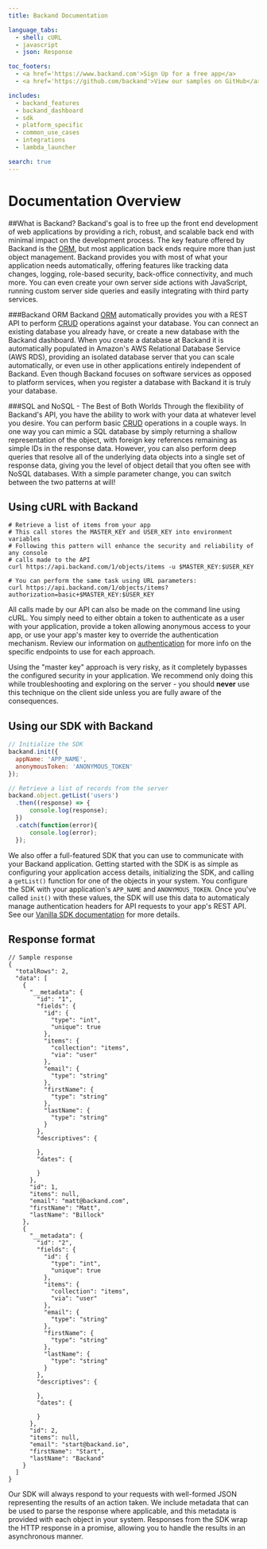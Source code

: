 ```yaml
---
title: Backand Documentation

language_tabs:
  - shell: cURL
  - javascript
  - json: Response

toc_footers:
  - <a href='https://www.backand.com'>Sign Up for a free app</a>
  - <a href='https://github.com/backand'>View our samples on GitHub</a>

includes:
  - backand_features
  - backand_dashboard
  - sdk
  - platform_specific
  - common_use_cases
  - integrations
  - lambda_launcher

search: true
---
```


# Documentation Overview

##What is Backand?
Backand's goal is to free up the front end development of web applications by providing a rich, robust, and scalable back end with minimal impact on the development process. The key feature offered by Backand is the [ORM](http://en.wikipedia.org/wiki/Object-relational_mapping), but most application back ends require more than just object management. Backand provides you with most of what your application needs automatically, offering features like tracking data changes, logging, role-based security, back-office connectivity, and much more. You can even create your own server side actions with JavaScript, running custom server side queries and easily integrating with third party services.

###Backand ORM
Backand [ORM](http://en.wikipedia.org/wiki/Object-relational_mapping) automatically provides you with a REST API to perform [CRUD](http://en.wikipedia.org/wiki/Create,_read,_update_and_delete) operations against your database. You can connect an existing database you already have, or create a new database with the Backand dashboard. When you create a database at Backand it is automatically populated in Amazon's AWS Relational Database Service (AWS RDS), providing an isolated database server that you can scale automatically, or even use in other applications entirely independent of Backand. Even though Backand focuses on software services as opposed to platform services, when you register a database with Backand it is truly your database.

###SQL and NoSQL - The Best of Both Worlds
Through the flexibility of Backand's API, you have the ability to work with your data at whatever level you desire. You can perform basic [CRUD](http://en.wikipedia.org/wiki/Create,_read,_update_and_delete) operations in a couple ways. In one way you can mimic a SQL database by simply returning a shallow representation of the object, with foreign key references remaining as simple IDs in the response data. However, you can also perform deep queries that resolve all of the underlying data objects into a single set of response data, giving you the level of object detail that you often see with NoSQL databases. With a simple parameter change, you can switch between the two patterns at will!

## Using cURL with Backand
```shell
# Retrieve a list of items from your app
# This call stores the MASTER_KEY and USER_KEY into environment variables
# Following this pattern will enhance the security and reliability of any console
# calls made to the API
curl https://api.backand.com/1/objects/items -u $MASTER_KEY:$USER_KEY

# You can perform the same task using URL parameters:
curl https://api.backand.com/1/objects/items?authorization=basic+$MASTER_KEY:$USER_KEY
```

All calls made by our API can also be made on the command line using cURL. You simply need to either obtain a token to authenticate as a user with your application, provide a token allowing anonymous access to your app, or use your app's master key to override the authentication mechanism. Review our information on [authentication](#authentication) for more info on the specific endpoints to use for each approach.

<aside class="warning">Using the "master key" approach is very risky, as it completely bypasses the configured security in your application. We recommend only doing this while troubleshooting and exploring on the server - you should <strong>never</strong> use this technique on the client side unless you are fully aware of the consequences.</aside>

## Using our SDK with Backand
```javascript
// Initialize the SDK
backand.init({
  appName: 'APP_NAME',
  anonymousToken: 'ANONYMOUS_TOKEN'
});

// Retrieve a list of records from the server
backand.object.getList('users')
  .then((response) => {
      console.log(response);
  })
  .catch(function(error){
      console.log(error);
  });
```

We also offer a full-featured SDK that you can use to communicate with your Backand application. Getting started with the SDK is as simple as configuring your application access details, initializing the SDK, and calling a `getList()` function for one of the objects in your system. You configure the SDK with your application's `APP_NAME` and `ANONYMOUS_TOKEN`. Once you've called `init()` with these values, the SDK will use this data to automaticaly manage authentication headers for API requests to your app's REST API. See our [Vanilla SDK documentation](#vanilla-sdk) for more details.

## Response format
```json--persistent
// Sample response
{
  "totalRows": 2,
  "data": [
    {
      "__metadata": {
        "id": "1",
        "fields": {
          "id": {
            "type": "int",
            "unique": true
          },
          "items": {
            "collection": "items",
            "via": "user"
          },
          "email": {
            "type": "string"
          },
          "firstName": {
            "type": "string"
          },
          "lastName": {
            "type": "string"
          }
        },
        "descriptives": {

        },
        "dates": {

        }
      },
      "id": 1,
      "items": null,
      "email": "matt@backand.com",
      "firstName": "Matt",
      "lastName": "Billock"
    },
    {
      "__metadata": {
        "id": "2",
        "fields": {
          "id": {
            "type": "int",
            "unique": true
          },
          "items": {
            "collection": "items",
            "via": "user"
          },
          "email": {
            "type": "string"
          },
          "firstName": {
            "type": "string"
          },
          "lastName": {
            "type": "string"
          }
        },
        "descriptives": {

        },
        "dates": {

        }
      },
      "id": 2,
      "items": null,
      "email": "start@backand.io",
      "firstName": "Start",
      "lastName": "Backand"
    }
  ]
}
```
Our SDK will always respond to your requests with well-formed JSON representing the results of an action taken. We include metadata that can be used to parse the response where applicable, and this metadata is provided with each object in your system. Responses from the SDK wrap the HTTP response in a promise, allowing you to handle the results in an asynchronous manner.
